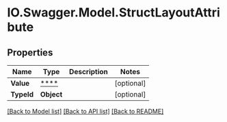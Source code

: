 # IO.Swagger.Model.StructLayoutAttribute
## Properties

Name | Type | Description | Notes
------------ | ------------- | ------------- | -------------
**Value** | [****](.md) |  | [optional] 
**TypeId** | **Object** |  | [optional] 

[[Back to Model list]](../README.md#documentation-for-models) [[Back to API list]](../README.md#documentation-for-api-endpoints) [[Back to README]](../README.md)

